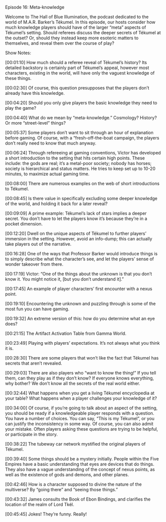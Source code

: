 Episode 16:  Meta-knowledge

Welcome to The Hall of Blue Illumination, the podcast dedicated to the world of M.A.R. Barker’s Tékumel.  In this episode, our hosts consider how much knowledge players should have of the larger “meta” aspects of Tékumel’s setting.  Should referees discuss the deeper secrets of Tékumel at the outset?  Or, should they instead keep more esoteric matters to themselves, and reveal them over the course of play?

Show Notes:

[00:01:10]  How much should a referee reveal of Tékumel’s history?  Its detailed backstory is certainly part of Tékumel’s appeal, however most characters, existing in the world, will have only the vaguest knowledge of these things.

[00:02:30]  Of course, this question presupposes that the players don’t already have this knowledge.

[00:04:20]  Should you only give players the basic knowledge they need to play the game?

[00:04:40]  What do we mean by “meta-knowledge.”  Cosmology?  History?  Or more “street-level” things?

[00:05:37]  Some players don’t want to sit through an hour of explanation before gaming.  Of course, with a “fresh-off-the-boat campaign, the players don’t really need to know that much anyway.

[00:06:24]  Through refereeing at gaming conventions, Victor has developed a short introduction to the setting that hits certain high points.  These include: the gods are real; it’s a metal-poor society; nobody has horses; society is hierarchical and status matters.  He tries to keep set up to 10-20 minutes, to maximize actual gaming time.

[00:08:00]  There are numerous examples on the web of short introductions to Tékumel.

[00:08:45]  Is there value in specifically excluding some deeper knowledge of the world, and holding it back for a later reveal?

[00:09:09] A prime example: Tékumel’s lack of stars implies a deeper secret.  You don’t have to let the players know it’s because they’re in a pocket dimension.

[00:12:20]  Dwell on the unique aspects of Tékumel to further players’ immersion in the setting.  However, avoid an info-dump; this can actually take players out of the narrative.

[00:16:28]  One of the ways that Professor Barker would introduce things is to simply describe what the character’s see, and let the players’ sense of wonder takeover from there.

[00:17:19]  Victor:  “One of the things about the unknown is that you don’t know it.  You might notice it, [but you don’t understand it].”

[00:17:45]  An example of player characters’ first encounter with a nexus point.

[00:19:10]  Encountering the unknown and puzzling through is some of the most fun you can have gaming.

[00:19:32]  An extreme version of this:  how do you determine what an eye does?

[00:21:15]  The Artifact Activation Table from Gamma World.

[00:23:49]  Playing with players’ expectations.  It’s not always what you think it is.

[00:28:30]  There are some players that won’t like the fact that Tékumel has secrets that aren’t revealed.

[00:29:03]  There are also players who “want to know the thing!”  If you tell them, can they play as if they don’t know?  If everyone knows everything, why bother?  We don’t know all the secrets of the real world either.

[00:32:44]  What happens when you get a living Tékumel encyclopedia at your table?  What happens when a player challenges your knowledge of it?

[00:34:00]  Of course, if you’re going to talk about an aspect of the setting, you should be ready if a knowledgeable player responds with a question.  You have a number of choices.  You can say, “This is my Tékumel”, or you can justify the inconsistency in some way.  Of course, you can also admit your mistake.  Often players asking these questions are trying to be helpful, or participate in the story.

[00:38:22]  The tubeway car network mystified the original players of Tékumel.

[00:39:40]  Some things should be a mystery initially.  People within the Five Empires have a basic understanding that eyes are devices that do things.  They also have a vague understanding of the concept of nexus points, as well as the existence of gods and demons, and other planes.

[00:42:46]  How is a character supposed to divine the nature of the multiverse?  By “going there” and “seeing those things.”

[00:43:32]  James consults the Book of Ebon Bindings, and clarifies the location of the realm of Lord Tkél.

[00:45:45]  Jokes!  They’re funny.  Really!

